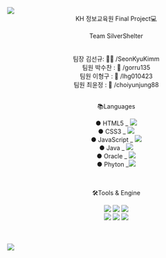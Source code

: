 <img src="https://capsule-render.vercel.app/api?type=waving&color=E9D427&height=150&section=header&text=Golden%20Prestige&fontSize=45" />



<div align=center>
	KH 정보교육원 Final Project💻
		<br>
		<br>
	Team SilverShelter
		<br>
		<br>
		<br>
	팀장 김선규: 👩🏽 /SeonKyuKimm
		<br>
	팀원 박수찬 : 🧒 /gorru135
		<br>
	팀원 이형구 : 🧒 /lhg010423
		<br>
	팀원 최윤정 : 👩 /choiyunjung88
</div>

<br>

<div align=center>
	<p>📚Languages</p>
</div>
<div align=center>
	● HTML5 _ <img src="https://img.shields.io/badge/HTML5-E34F26?style=flat&logo=HTML5&logoColor=white" /><br>
	● CSS3 _ <img src="https://img.shields.io/badge/CSS3-1572B6?style=flat&logo=CSS3&logoColor=white" /><br>
	● JavaScript _ <img src="https://img.shields.io/badge/JavaScript-F7DF1E?style=flat&logo=JavaScript&logoColor=white" /><br>
	● Java _ <img src="https://img.shields.io/badge/Java-007396?style=flat&logo=Conda-Forge&logoColor=white" /><br>
	● Oracle _ <img src="https://img.shields.io/badge/Oracle%20SQL-F80000?style=flat&logo=Oracle&logoColor=white" /><br>
	● Phyton _<img src="https://img.shields.io/badge/Python-3776AB?style=flat&logo=Python&logoColor=white">
</div>
	<br>
	<br>
<div align=center>
	<p>🛠Tools & Engine</p>
</div>
<div align=center>
	<img src="https://img.shields.io/badge/Spring-6DB33F?style=flat&logo=Spring&logoColor=white" />
	<img src="https://img.shields.io/badge/Tomcat-F8DC75?style=flat&logo=ApacheTomcat&logoColor=white" />
  <img src="https://img.shields.io/badge/AWS-232F3E?style=flat&logo=AmazonAWS&logoColor=white" />
  <br>
  <img src="https://img.shields.io/badge/GitHub-181717?style=flat&logo=GitHub&logoColor=white" />
  <img src="https://img.shields.io/badge/DBeaver-382923?style=flat&logo=DBeaver&logoColor=white" />
  <img src="https://img.shields.io/badge/ThymeLeaf-005F0F?style=flat&logo=Thymeleaf&logoColor=white" />
</div>
<div>



  
</div>
<br><br><br>


<img src="https://capsule-render.vercel.app/api?type=waving&color=E9D427&height=150&section=footer" />


